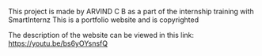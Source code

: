 This project is made by ARVIND C B as a part of the internship training with SmartInternz
This is a portfolio website and is copyrighted

The description of the website can be viewed in this link: https://youtu.be/bs6yOYsnsfQ
